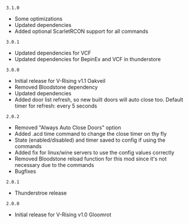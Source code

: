 `3.1.0`
- Some optimizations
- Updated dependencies
- Added optional ScarletRCON support for all commands

`3.0.1`
- Updated dependencies for VCF
- Updated dependencies for BepinEx and VCF in thunderstore

`3.0.0`
- Initial release for V-Rising v1.1 Oakveil
- Removed Bloodstone dependency
- Updated dependencies
- Added door list refresh, so new built doors will auto close too. Default timer for refresh: every 5 seconds

`2.0.2`
- Removed "Always Auto Close Doors" option
- Added .acd time <seconds> command to change the close timer on thy fly
- State (enabled/disabled) and timer saved to config if using the commands
- Added fix for linux/wine servers to use the config values correctly
- Removed Bloodstone reload function for this mod since it's not necessary due to the commands
- Bugfixes

`2.0.1`
- Thunderstroe release

`2.0.0`
- Initial release for V-Rising v1.0 Gloomrot